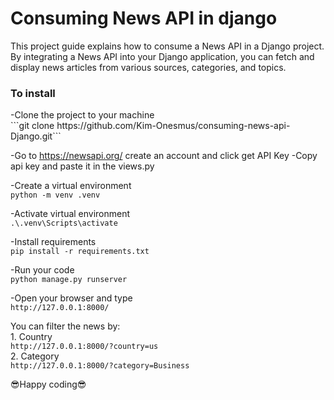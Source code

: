 <h1>Consuming News API in django</h1>
<p>This project guide explains how to consume a News API in a Django project. By integrating a News API into your Django application, you can fetch and display news articles from various sources, categories, and topics.</p>


<h3>To install</h3>
-Clone the project to your machine <br>
```git clone https://github.com/Kim-Onesmus/consuming-news-api-Django.git```


-Go to <a href="https://newsapi.org/">https://newsapi.org/</a> create an account and click get API Key
-Copy api key and paste it in the views.py

-Create a virtual environment<br>
```python -m venv .venv```

-Activate virtual environment<br>
```.\.venv\Scripts\activate```

-Install requirements<br>
```pip install -r requirements.txt```

-Run your code<br>
```python manage.py runserver```

-Open your browser and type<br>
```http://127.0.0.1:8000/```

You can filter the news by: <br>
    1. Country <br>
    ```http://127.0.0.1:8000/?country=us``` <br>
    2. Category <br>
    ```http://127.0.0.1:8000/?category=Business```<br>

😎Happy coding😎
